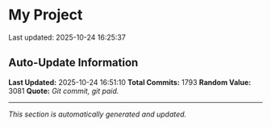 # My Project


Last updated: 2025-10-24 16:25:37








































































































































































































































































































































































































































































































































































































































































































































































































































































































































































































































































































































































































































































































































































































































































































































































































































































































































































































































































































































































































































































































































































































































































## Auto-Update Information

**Last Updated:** 2025-10-24 16:51:10
**Total Commits:** 1793
**Random Value:** 3081
**Quote:** _Git commit, git paid._

---
_This section is automatically generated and updated._
